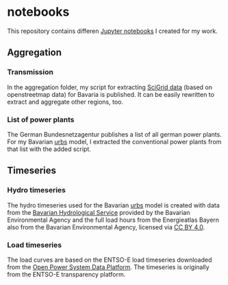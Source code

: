 # notebooks

This repository contains differen [Jupyter notebooks](https://jupyter-notebook-beginner-guide.readthedocs.io/en/latest/what_is_jupyter.html) I created for my work.

## Aggregation

### Transmission
In the aggregation folder, my script for extracting [SciGrid data](http://www.scigrid.de/pages/downloads.html) (based on openstreetmap data) for Bavaria is published. It can be easily rewritten to extract and aggregate other regions, too.

### List of power plants
The German Bundesnetzagentur publishes a list of all german power plants. For my Bavarian [urbs](https://github.com/tum-ens/urbs) model, I extracted the conventional power plants from that list with the added script.

## Timeseries

### Hydro timeseries
The hydro timeseries used for the Bavarian [urbs](https://github.com/tum-ens/urbs) model is created with data from the [Bavarian Hydrological Service](http://www.gkd.bayern.de/fluesse/abfluss/karten/index.php?thema=gkd&rubrik=fluesse&produkt=wasserstand&gknr=0&sp=en) provided by the Bavarian Environmental Agency and the full load hours from the Energieatlas Bayern also from the Bavarian Environmental Agency, licensed via [CC BY 4.0](https://creativecommons.org/licenses/by/4.0/).

### Load timeseries
The load curves are based on the ENTSO-E load timeseries downloaded from the [Open Power System Data Platform](https://data.open-power-system-data.org/time_series/). The timeseries is originally from the ENTSO-E transparency platform.
